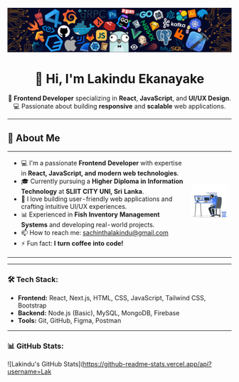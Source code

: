 ![My Banner](https://github.com/Lakindu99/Lakindu99/blob/main/assets/profile-banner.png)

<div align="center">
  
# 👋 Hi, I'm Lakindu Ekanayake

🎯 **Frontend Developer** specializing in **React**, **JavaScript**, and **UI/UX Design**.  
💻 Passionate about building **responsive** and **scalable** web applications.  

</div>

---

## 📌 About Me

<table>
  <tr>
    <td>
      <ul>
        <li>💻 I'm a passionate <strong>Frontend Developer</strong> with expertise in <strong>React, JavaScript, and modern web technologies</strong>.</li>
        <li>🎓 Currently pursuing a <strong>Higher Diploma in Information Technology</strong> at <strong>SLIIT CITY UNI, Sri Lanka</strong>.</li>
        <li>🚀 I love building user-friendly web applications and crafting intuitive UI/UX experiences.</li>
        <li>📊 Experienced in <strong>Fish Inventory Management Systems</strong> and developing real-world projects.</li>
        <li>📫 How to reach me:  
          <a href="mailto:sachinthalakindu@gmail.com">sachinthalakindu@gmail.com</a>
        </li>
        <li>⚡ Fun fact: <strong>I turn coffee into code!</strong></li>
      </ul>
    </td>
    <td>
      <img src="https://github.com/Lakindu99/Lakindu99/blob/main/assets/Me.gif" width="250" alt="Coding GIF">
    </td>
  </tr>
</table>

---

### 🛠️ Tech Stack:
- **Frontend:** React, Next.js, HTML, CSS, JavaScript, Tailwind CSS, Bootstrap  
- **Backend:** Node.js (Basic), MySQL, MongoDB, Firebase  
- **Tools:** Git, GitHub, Figma, Postman  

---

### 📊 GitHub Stats:
![Lakindu's GitHub Stats](https://github-readme-stats.vercel.app/api?username=Lak
